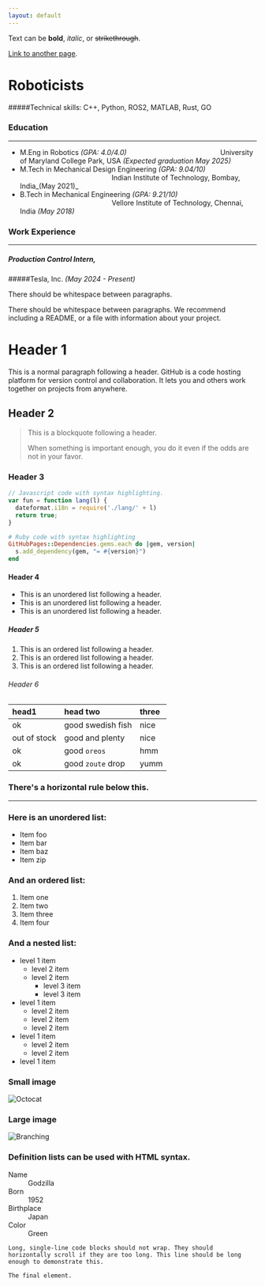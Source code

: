 ```yaml
---
layout: default
---
```


Text can be **bold**, _italic_, or ~~strikethrough~~.

[Link to another page](./another-page.html).

# Roboticists

#####Technical skills: C++, Python, ROS2, MATLAB, Rust, GO 
### Education 
***
- M.Eng in Robotics _(GPA: 4.0/4.0)_   &emsp;&emsp;&emsp;&emsp;&emsp;&emsp;&emsp;&emsp;&emsp;&emsp;&emsp;&emsp;&emsp;     University of Maryland College Park, USA _(Expected graduation May 2025)_
- M.Tech in Mechanical Design Engineering _(GPA: 9.04/10)_ &emsp;&emsp;&emsp;&emsp;&emsp;&emsp;&emsp;&emsp;&emsp;&emsp;&emsp;&emsp;&emsp; Indian Institute of Technology, Bombay, India_(May 2021)_
- B.Tech in Mechanical Engineering _(GPA: 9.21/10)_  &emsp;&emsp;&emsp;&emsp;&emsp;&emsp;&emsp;&emsp;&emsp;&emsp;&emsp;&emsp;&emsp; Vellore Institute of Technology, Chennai, India _(May 2018)_

### Work Experience
***
##### Production Control Intern, 
#####Tesla, Inc. _(May 2024 - Present)_

There should be whitespace between paragraphs.

There should be whitespace between paragraphs. We recommend including a README, or a file with information about your project.

# Header 1

This is a normal paragraph following a header. GitHub is a code hosting platform for version control and collaboration. It lets you and others work together on projects from anywhere.

## Header 2

> This is a blockquote following a header.
>
> When something is important enough, you do it even if the odds are not in your favor.

### Header 3

```js
// Javascript code with syntax highlighting.
var fun = function lang(l) {
  dateformat.i18n = require('./lang/' + l)
  return true;
}
```

```ruby
# Ruby code with syntax highlighting
GitHubPages::Dependencies.gems.each do |gem, version|
  s.add_dependency(gem, "= #{version}")
end
```

#### Header 4

*   This is an unordered list following a header.
*   This is an unordered list following a header.
*   This is an unordered list following a header.

##### Header 5

1.  This is an ordered list following a header.
2.  This is an ordered list following a header.
3.  This is an ordered list following a header.

###### Header 6

| head1        | head two          | three |
|:-------------|:------------------|:------|
| ok           | good swedish fish | nice  |
| out of stock | good and plenty   | nice  |
| ok           | good `oreos`      | hmm   |
| ok           | good `zoute` drop | yumm  |

### There's a horizontal rule below this.

* * *

### Here is an unordered list:

*   Item foo
*   Item bar
*   Item baz
*   Item zip

### And an ordered list:

1.  Item one
1.  Item two
1.  Item three
1.  Item four

### And a nested list:

- level 1 item
  - level 2 item
  - level 2 item
    - level 3 item
    - level 3 item
- level 1 item
  - level 2 item
  - level 2 item
  - level 2 item
- level 1 item
  - level 2 item
  - level 2 item
- level 1 item

### Small image

![Octocat](https://github.githubassets.com/images/icons/emoji/octocat.png)

### Large image

![Branching](https://guides.github.com/activities/hello-world/branching.png)


### Definition lists can be used with HTML syntax.

<dl>
<dt>Name</dt>
<dd>Godzilla</dd>
<dt>Born</dt>
<dd>1952</dd>
<dt>Birthplace</dt>
<dd>Japan</dd>
<dt>Color</dt>
<dd>Green</dd>
</dl>

```
Long, single-line code blocks should not wrap. They should horizontally scroll if they are too long. This line should be long enough to demonstrate this.
```

```
The final element.
```
